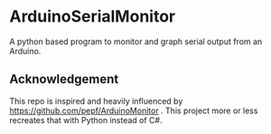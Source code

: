 # ArduinoSerialMonitor
A python based program to monitor and graph serial output from an Arduino.

## Acknowledgement
This repo is inspired and heavily influenced by https://github.com/pepf/ArduinoMonitor . This project more or less recreates that with Python instead of C#.
